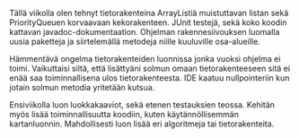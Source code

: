 Tällä viikolla olen tehnyt tietorakenteina ArrayListiä muistuttavan listan sekä PriorityQueuen korvaavaan kekorakenteen. JUnit testejä, sekä koko koodin kattavan javadoc-dokumentaation. Ohjelman rakennesiivouksen luomalla uusia paketteja ja siirtelemällä metodeja niille kuuluville osa-alueille.

Hämmentävä ongelma tietorakenteiden luonnissa jonka vuoksi ohjelma ei toimi. Vaikuttaisi siltä, että lisättyäni solmun omaan tietorakenteeseen sitä ei enää saa toiminnallisena ulos tietorakenteesta. IDE kaatuu nullpointeriin kun jotain solmun metodia yritetään kutsua.

Ensiviikolla luon luokkakaaviot, sekä etenen testauksien teossa. Kehitän myös lisää toiminnallisuutta koodiin, kuten käytännöllisemmän kartanluonnin. Mahdollisesti luon lisää eri algoritmeja tai tietorakenteita.
